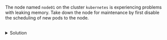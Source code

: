 The node named `node01` on the cluster `kubernetes` is experiencing problems with leaking memory. Take down the node for maintenance by first disable the scheduling of new pods to the node.

<br>
<details><summary>Solution</summary>
<br>

```bash
# mark the node01 unschedulable
kubectl cordon node01

# list the nodes to verify that node01 is unschedulable
kubectl get no


```{{exec}}


</details>